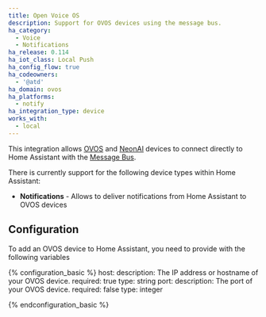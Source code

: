 ```yaml
---
title: Open Voice OS
description: Support for OVOS devices using the message bus.
ha_category:
  - Voice
  - Notifications
ha_release: 0.114
ha_iot_class: Local Push
ha_config_flow: true
ha_codeowners:
  - '@atd'
ha_domain: ovos
ha_platforms:
  - notify
ha_integration_type: device
works_with:
  - local
---
```


This integration allows [OVOS](https://openvoiceos.org/) and [NeonAI](http://neon.ai/) devices to connect directly to Home Assistant with the [Message Bus](https://mycroft-ai.gitbook.io/docs/mycroft-technologies/mycroft-core/message-bus).

There is currently support for the following device types within Home Assistant:

- **Notifications** - Allows to deliver notifications from Home Assistant to OVOS devices

## Configuration

To add an OVOS device to Home Assistant, you need to provide with the following variables

{% configuration_basic %}
host:
  description: The IP address or hostname of your OVOS device.
  required: true
  type: string
port:
  description: The port of your OVOS device.
  required: false
  type: integer

{% endconfiguration_basic %}


